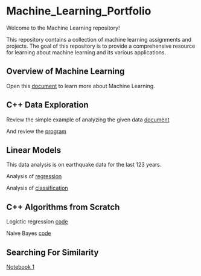 # Machine_Learning_Portfolio
Welcome to the Machine Learning repository!

This repository contains a collection of machine learning assignments and projects. The goal of this repository is to provide a comprehensive resource for learning about machine learning and its various applications.

## Overview of Machine Learning
Open this [document](Overview_of_ML.pdf) to learn more about Machine Learning.

## C++ Data Exploration
Review the simple example of analyzing the given data [document](C++%20Data%20Exploration/Cpp_Data_Exploration_Overview.pdf)

And review the [program](C++%20Data%20Exploration/main.cpp)


## Linear Models
This data analysis is on earthquake data for the last 123 years. 

Analysis of [regression](Linear%20Models/Regression.pdf)

Analysis of [classification](Linear%20Models/Classification.pdf)


## C++ Algorithms from Scratch

Logictic regression [code](C++%20Algorithms%20from%20Scratch/logisticRegression.cpp)

Naive Bayes [code](C++%20Algorithms%20from%20Scratch/naiveBayes.cpp)


## Searching For Similarity

[Notebook 1](Searching%20For%20Similarity/WalmartData.pdf)